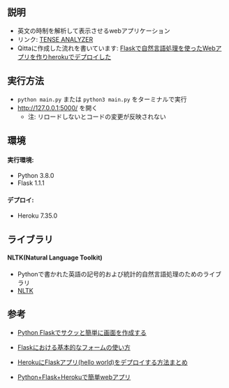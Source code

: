 ## 説明
- 英文の時制を解析して表示させるwebアプリケーション
- リンク: <a href="https://english-tense-analyzer.herokuapp.com/" target="_blank">TENSE ANALYZER</a>
- Qittaに作成した流れを書いています: <a href="https://english-tense-analyzer.herokuapp.com/" target="_blank">Flaskで自然言語処理を使ったWebアプリを作りherokuでデプロイした</a>

## 実行方法
- ``` python main.py ``` または ``` python3 main.py ``` をターミナルで実行
- <a href="http://127.0.0.1:5000/" target="_blank">http://127.0.0.1:5000/</a> を開く
    - 注: リロードしないとコードの変更が反映されない

## 環境

#### 実行環境:
- Python 3.8.0
- Flask 1.1.1

#### デプロイ:
- Heroku 7.35.0

## ライブラリ

#### NLTK(Natural Language Toolkit)
- Pythonで書かれた英語の記号的および統計的自然言語処理のためのライブラリ
- <a href="https://www.nltk.org/">NLTK</a>

## 参考

- <a href="https://dev2prod.site/python/flask-screen/" target="_blank">Python Flaskでサクッと簡単に画面を作成する</a>

- <a href="https://qiita.com/hitoribucho/items/9f5dd087b3d784af6b73" target="_blank">Flaskにおける基本的なフォームの使い方</a>

- <a href="https://tanuhack.com/deploy-flask-heroku/" target="_blank">HerokuにFlaskアプリ(hello world)をデプロイする方法まとめ</a>

- <a href="https://qiita.com/gogotanaka/items/a30764001d9f312465d8" target="_blank">Python+Flask+Herokuで簡単webアプリ</a>